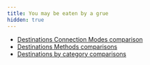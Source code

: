 ```yaml
---
title: You may be eaten by a grue
hidden: true
---
```


- [Destinations Connection Modes comparison](cmodes-compare/)
- [Destinations Methods comparisons](methods-compare/)
- [Destinations by category comparisons](category-compare/)

